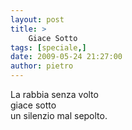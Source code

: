 ```yaml
---
layout: post
title: >
    Giace Sotto
tags: [speciale,]
date: 2009-05-24 21:27:00
author: pietro
---
```

La rabbia senza volto<br/>giace sotto<br/>un silenzio mal sepolto.
